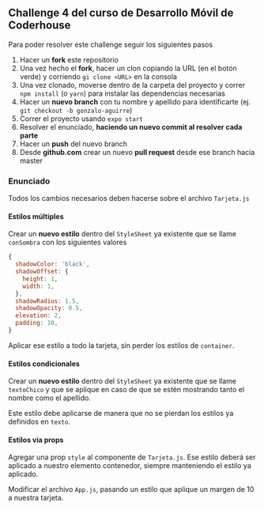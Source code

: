 ## Challenge 4 del curso de Desarrollo Móvil de Coderhouse

Para poder resolver este challenge seguir los siguientes pasos

1. Hacer un **fork** este repositorio
1. Una vez hecho el **fork**, hacer un clon copiando la URL (en el botón verde) y corriendo `gi clone <URL>` en la consola
1. Una vez clonado, moverse dentro de la carpeta del proyecto y correr `npm install` (o `yarn`) para instalar las dependencias necesarias
1. Hacer un **nuevo branch** con tu nombre y apellido para identificarte (ej. `git checkout -b gonzalo-aguirre`)
1. Correr el proyecto usando `expo start`
1. Resolver el enunciado, **haciendo un nuevo commit al resolver cada parte**
1. Hacer un **push** del nuevo branch
1. Desde **github.com** crear un nuevo **pull request** desde ese branch hacia master

### Enunciado

Todos los cambios necesarios deben hacerse sobre el archivo `Tarjeta.js`

#### Estilos múltiples

Crear un **nuevo estilo** dentro del `StyleSheet` ya existente que se llame `conSombra` con los siguientes valores

```js
{
  shadowColor: 'black',
  shadowOffset: {
    height: 1,
    width: 1,
  },
  shadowRadius: 1.5,
  shadowOpacity: 0.5,
  elevation: 2,
  padding: 10,
}
```

Aplicar ese estilo a todo la tarjeta, sin perder los estilos de `container`.

#### Estilos condicionales

Crear un **nuevo estilo** dentro del `StyleSheet` ya existente que se llame `textoChico` y que se aplique en caso de que se estén mostrando tanto el nombre como el apellido.

Este estilo debe aplicarse de manera que no se pierdan los estilos ya definidos en `texto`.

#### Estilos via props

Agregar una prop `style` al componente de `Tarjeta.js`. Ese estilo deberá ser aplicado a nuestro elemento contenedor, siempre manteniendo el estilo ya aplicado.

Modificar el archivo `App.js`, pasando un estilo que aplique un margen de 10 a nuestra tarjeta.
